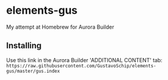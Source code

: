 # elements-gus
 My attempt at Homebrew for Aurora Builder

## Installing
 Use this link in the Aurora Builder 'ADDITIONAL CONTENT' tab:
    ``` https://raw.githubusercontent.com/GustavoSchip/elements-gus/master/gus.index ```